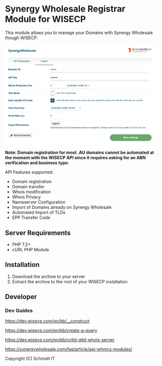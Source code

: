 # Synergy Wholesale Registrar Module for WISECP

This module allows you to manage your Domains with Synergy Wholesale though WISECP.

![settings](screenshots/settings.png)

**Note: Domain registration for most .AU domains cannot be automated at the moment with the WISECP API since it requires asking for an ABN verification and business type.**

API Features supported:

* Domain registration
* Domain transfer
* Whois modification
* Whois Privacy
* Nameserver Configuration
* Import of Domains already on Synergy Wholesale
* Automated Import of TLDs
* EPP Transfer Code

## Server Requirements

* PHP 7.2+
* cURL PHP Module

## Installation

1. Download the archive to your server
2. Extract the archive to the root of your WISECP installation

## Developer

### Dev Guides

https://dev.wisecp.com/en/kb/__construct

https://dev.wisecp.com/en/kb/create-a-query

https://dev.wisecp.com/en/kb/cctld-gtld-whois-server

https://synergywholesale.com/faq/article/api-whmcs-modules/


Copyright (C) Schmidt IT
